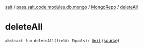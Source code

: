 [salt](../../index.md) / [pass.salt.code.modules.db.mongo](../index.md) / [MongoRepo](index.md) / [deleteAll](./delete-all.md)

# deleteAll

`abstract fun deleteAll(field: Equals): `[`Unit`](https://kotlinlang.org/api/latest/jvm/stdlib/kotlin/-unit/index.html) [(source)](https://github.com/kurbaniec-tgm/salt/tree/master/code/modules/db/mongo/MongoRepo.kt#L18)